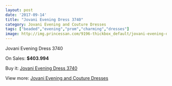 ```yaml
---
layout: post
date: '2017-09-14'
title: "Jovani Evening Dress 3740"
category: Jovani Evening and Couture Dresses
tags: ["beaded","evening","prom","charming","dresses"]
image: http://img.princessan.com/9196-thickbox_default/jovani-evening-dress-3740.jpg
---
```

Jovani Evening Dress 3740

On Sales: **$403.994**
<a href="https://www.princessan.com/en/jovani-evening-and-couture-dresses/4030-jovani-evening-dress-3740.html"><amp-img layout="responsive" width="600" height="600" src="//img.princessan.com/9196-thickbox_default/jovani-evening-dress-3740.jpg" alt="Jovani Evening Dress 3740 0" /></a>
<a href="https://www.princessan.com/en/jovani-evening-and-couture-dresses/4030-jovani-evening-dress-3740.html"><amp-img layout="responsive" width="600" height="600" src="//img.princessan.com/9199-thickbox_default/jovani-evening-dress-3740.jpg" alt="Jovani Evening Dress 3740 1" /></a>
<a href="https://www.princessan.com/en/jovani-evening-and-couture-dresses/4030-jovani-evening-dress-3740.html"><amp-img layout="responsive" width="600" height="600" src="//img.princessan.com/9198-thickbox_default/jovani-evening-dress-3740.jpg" alt="Jovani Evening Dress 3740 2" /></a>
<a href="https://www.princessan.com/en/jovani-evening-and-couture-dresses/4030-jovani-evening-dress-3740.html"><amp-img layout="responsive" width="600" height="600" src="//img.princessan.com/9197-thickbox_default/jovani-evening-dress-3740.jpg" alt="Jovani Evening Dress 3740 3" /></a>

Buy it: [Jovani Evening Dress 3740](https://www.princessan.com/en/jovani-evening-and-couture-dresses/4030-jovani-evening-dress-3740.html "Jovani Evening Dress 3740")

View more: [Jovani Evening and Couture Dresses](https://www.princessan.com/en/27-jovani-evening-and-couture-dresses "Jovani Evening and Couture Dresses")
